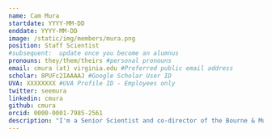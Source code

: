 ```yaml
---
name: Cam Mura
startdate: YYYY-MM-DD
enddate: YYYY-MM-DD
image: /static/img/members/mura.png
position: Staff Scientist
#subsequent:  update once you become an alumnus
pronouns: they/them/theirs #personal pronouns
email: cmura (at) virginia.edu #Preferred public email address
scholar: 8PUFc2IAAAAJ #Google Scholar User ID
UVA: XXXXXXXX #UVA Profile ID - Employees only
twitter: seemura
linkedin: cmura
github: cmura
orcid: 0000-0001-7985-2561
description: "I'm a Senior Scientist and co-director of the Bourne & Mura Computational Biosciences Lab, based in the Department of Biomedical Engineering at the University of Virginia; earlier on, I was an Assistant Professor of Chemistry at UVA (2008-2018). My scientific background, and most of my research interests, are in the areas of structural biology, molecular biophysics and computational biology, particularly as regards the evolution of RNA-associated ribonucleoprotein assemblies, protein folds, and protein-protein interactions. I've also become interested in the data sciences and its attendant approaches (e.g., deep learning and other machine learning paradigms), as applied to the aforementioned scientific domains."
---
```

